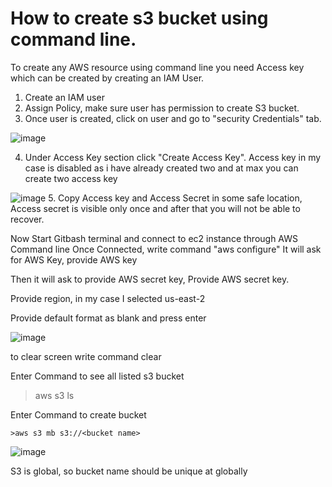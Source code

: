# How to create s3 bucket using command line.

To create any AWS resource using command line you need Access key which can be created by creating an IAM User.
  1. Create an IAM user
  2. Assign Policy, make sure user has permission to create S3 bucket.
  3. Once user is created, click on user and go to "security Credentials" tab.
  
  ![image](https://user-images.githubusercontent.com/124074473/225457975-680aa7b6-f544-469e-b5fa-3fe0b82169a4.png)

  4. Under Access Key section click "Create Access Key". Access key in my case is disabled as i have already created two and at max you can create two access key
  
  ![image](https://user-images.githubusercontent.com/124074473/225458135-150370b9-1e30-4ff3-9bc7-4a956cad8947.png)
  5. Copy Access key and Access Secret in some safe location, Access secret is visible only once and after that you will not be able to recover.
 
 
  Now Start Gitbash terminal and connect to ec2 instance through AWS Command line
  Once Connected, write command  "aws configure"
  It will ask for AWS Key, provide AWS key
  
  Then it will ask to provide AWS secret key, Provide AWS secret key.
  
  Provide region, in my case I selected us-east-2
  
  Provide default format as blank and press enter
  
  ![image](https://user-images.githubusercontent.com/124074473/225459445-0222cbd8-3b9f-48ea-b463-662204be9bcb.png)

 to clear screen write command clear
 
 Enter Command to see all listed s3 bucket
   >aws s3 ls
   
   Enter Command to create bucket
   
    >aws s3 mb s3://<bucket name>
  
  ![image](https://user-images.githubusercontent.com/124074473/225459817-705c4c4a-a3d6-467f-838d-db9951a7e148.png)

  S3 is global, so bucket name should be unique at globally
